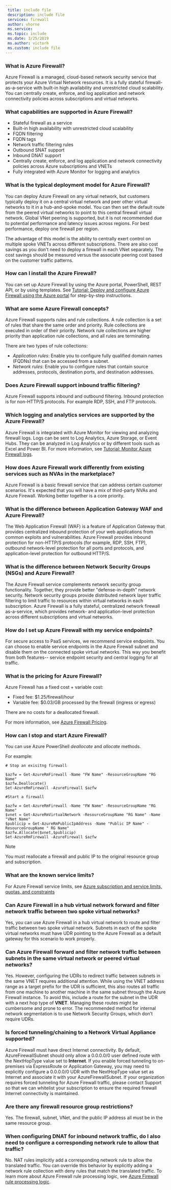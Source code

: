 ```yaml
---
 title: include file
 description: include file
 services: firewall
 author: vhorne
 ms.service: 
 ms.topic: include
 ms.date: 3/25/2019
 ms.author: victorh
 ms.custom: include file
---
```


### What is Azure Firewall?

Azure Firewall is a managed, cloud-based network security service that protects your Azure Virtual Network resources. It is a fully stateful firewall-as-a-service with built-in high availability and unrestricted cloud scalability. You can centrally create, enforce, and log application and network connectivity policies across subscriptions and virtual networks.

### What capabilities are supported in Azure Firewall?

* Stateful firewall as a service
* Built-in high availability with unrestricted cloud scalability
* FQDN filtering
* FQDN tags
* Network traffic filtering rules
* Outbound SNAT support
* Inbound DNAT support
* Centrally create, enforce, and log application and network connectivity policies across Azure subscriptions and VNETs
* Fully integrated with Azure Monitor for logging and analytics

### What is the typical deployment model for Azure Firewall?

You can deploy Azure Firewall on any virtual network, but customers typically deploy it on a central virtual network and peer other virtual networks to it in a hub-and-spoke model. You can then set the default route from the peered virtual networks to point to this central firewall virtual network. Global VNet peering is supported, but it is not recommended due to potential performance and latency issues across regions. For best performance, deploy one firewall per region.

The advantage of this model is the ability to centrally exert control on multiple spoke VNETs across different subscriptions. There are also cost savings as you don't need to deploy a firewall in each VNet separately. The cost savings should be measured versus the associate peering cost based on the customer traffic patterns.

### How can I install the Azure Firewall?

You can set up Azure Firewall by using the Azure portal, PowerShell, REST API, or by using templates. See [Tutorial: Deploy and configure Azure Firewall using the Azure portal](../articles/firewall/tutorial-firewall-deploy-portal.md) for step-by-step instructions.

### What are some Azure Firewall concepts?

Azure Firewall supports rules and rule collections. A rule collection is a set of rules that share the same order and priority. Rule collections are executed in order of their priority. Network rule collections are higher priority than application rule collections, and all rules are terminating.

There are two types of rule collections:

* *Application rules*: Enable you to configure fully qualified domain names (FQDNs) that can be accessed from a subnet.
* *Network rules*: Enable you to configure rules that contain source addresses, protocols, destination ports, and destination addresses.

### Does Azure Firewall support inbound traffic filtering?

Azure Firewall supports inbound and outbound filtering. Inbound protection is for non-HTTP/S protocols. For example RDP, SSH, and FTP protocols.

### Which logging and analytics services are supported by the Azure Firewall?

Azure Firewall is integrated with Azure Monitor for viewing and analyzing firewall logs. Logs can be sent to Log Analytics, Azure Storage, or Event Hubs. They can be analyzed in Log Analytics or by different tools such as Excel and Power BI. For more information, see [Tutorial: Monitor Azure Firewall logs](../articles/firewall/tutorial-diagnostics.md).

### How does Azure Firewall work differently from existing services such as NVAs in the marketplace?

Azure Firewall is a basic firewall service that can address certain customer scenarios. It's expected that you will have a mix of third-party NVAs and Azure Firewall. Working better together is a core priority.

### What is the difference between Application Gateway WAF and Azure Firewall?

The Web Application Firewall (WAF) is a feature of Application Gateway that provides centralized inbound protection of your web applications from common exploits and vulnerabilities. Azure Firewall provides inbound protection for non-HTTP/S protocols (for example, RDP, SSH, FTP), outbound network-level protection for all ports and protocols, and application-level protection for outbound HTTP/S.

### What is the difference between Network Security Groups (NSGs) and Azure Firewall?

The Azure Firewall service complements network security group functionality. Together, they provide better "defense-in-depth" network security. Network security groups provide distributed network layer traffic filtering to limit traffic to resources within virtual networks in each subscription. Azure Firewall is a fully stateful, centralized network firewall as-a-service, which provides network- and application-level protection across different subscriptions and virtual networks.

### How do I set up Azure Firewall with my service endpoints?

For secure access to PaaS services, we recommend service endpoints. You can choose to enable service endpoints in the Azure Firewall subnet and disable them on the connected spoke virtual networks. This way you benefit from both features-- service endpoint security and central logging for all traffic.

### What is the pricing for Azure Firewall?

Azure Firewall has a fixed cost + variable cost:

* Fixed fee: $1.25/firewall/hour
* Variable fee: $0.03/GB processed by the firewall (ingress or egress)

There are no costs for a deallocated firewall.

For more information, see [Azure Firewall Pricing](https://azure.microsoft.com/pricing/details/azure-firewall/).

### How can I stop and start Azure Firewall?

You can use Azure PowerShell *deallocate* and *allocate* methods.

For example:

```azurepowershell
# Stop an exisitng firewall

$azfw = Get-AzureRmFirewall -Name "FW Name" -ResourceGroupName "RG Name"
$azfw.Deallocate()
Set-AzureRmFirewall -AzureFirewall $azfw
```

```azurepowershell
#Start a firewall

$azfw = Get-AzureRmFirewall -Name "FW Name" -ResourceGroupName "RG Name"
$vnet = Get-AzureRmVirtualNetwork -ResourceGroupName "RG Name" -Name "VNet Name"
$publicip = Get-AzureRmPublicIpAddress -Name "Public IP Name" -ResourceGroupName " RG Name"
$azfw.Allocate($vnet,$publicip)
Set-AzureRmFirewall -AzureFirewall $azfw
```

> [!NOTE]
> You must reallocate a firewall and public IP to the original resource group and subscription.

### What are the known service limits?

For Azure Firewall service limits, see [Azure subscription and service limits, quotas, and constraints](../articles/azure-subscription-service-limits.md#azure-firewall-limits)

### Can Azure Firewall in a hub virtual network forward and filter network traffic between two spoke virtual networks?

Yes, you can use Azure Firewall in a hub virtual network to route and filter traffic between two spoke virtual network. Subnets in each of the spoke virtual networks must have UDR pointing to the Azure Firewall as a default gateway for this scenario to work properly.

### Can Azure Firewall forward and filter network traffic between subnets in the same virtual network or peered virtual networks?

Yes. However, configuring the UDRs to redirect traffic between subnets in the same VNET requires additional attention. While using the VNET address range as a target prefix for the UDR is sufficient, this also routes all traffic from one machine to another machine in the same subnet through the Azure Firewall instance. To avoid this, include a route for the subnet in the UDR with a next hop type of **VNET**. Managing these routes might be cumbersome and prone to error. The recommended method for internal network segmentation is to use Network Security Groups, which don’t require UDRs.

### Is forced tunneling/chaining to a Network Virtual Appliance supported?

Azure Firewall must have direct Internet connectivity. By default, AzureFirewallSubnet should only allow a 0.0.0.0/0 user defined route with the NextHopType value set to **Internet**. If you enable forced tunneling to on-premises via ExpressRoute or Application Gateway, you may need to explicitly configure a 0.0.0.0/0 UDR  with the NextHopType value set as Internet and associate it with your AzureFirewallSubnet. If your organization requires forced tunneling for Azure Firewall traffic, please contact Support so that we can whitelist your subscription to ensure the required firewall Internet connectivity is maintained.

### Are there any firewall resource group restrictions?

Yes. The firewall, subnet, VNet, and the public IP address all must be in the same resource group.

### When configuring DNAT for inbound network traffic, do I also need to configure a corresponding network rule to allow that traffic?

No. NAT rules implicitly add a corresponding network rule to allow the translated traffic. You can override this behavior by explicitly adding a network rule collection with deny rules that match the translated traffic. To learn more about Azure Firewall rule processing logic, see [Azure Firewall rule processing logic](../articles/firewall/rule-processing.md).
